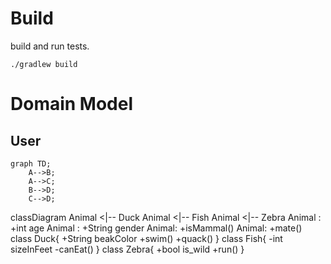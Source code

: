 # Build

build and run tests.
```shell
./gradlew build
```

# Domain Model
## User

```mermaid
graph TD;
    A-->B;
    A-->C;
    B-->D;
    C-->D;
```

classDiagram
  Animal <|-- Duck
  Animal <|-- Fish
  Animal <|-- Zebra
  Animal : +int age
  Animal : +String gender
  Animal: +isMammal()
  Animal: +mate()
  class Duck{
      +String beakColor
      +swim()
      +quack()
  }
  class Fish{
      -int sizeInFeet
      -canEat()
  }
  class Zebra{
      +bool is_wild
      +run()
  }

